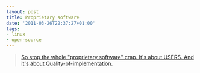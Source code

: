 ```yaml
---
layout: post
title: Proprietary software
date: '2011-03-26T22:37:27+01:00'
tags:
- linux
- open-source
---
```

>[So stop the whole "proprietary software" crap. It's about USERS. And it's about Quality-of-implementation.](https://bugzilla.redhat.com/show_bug.cgi?id=638477#c222)
